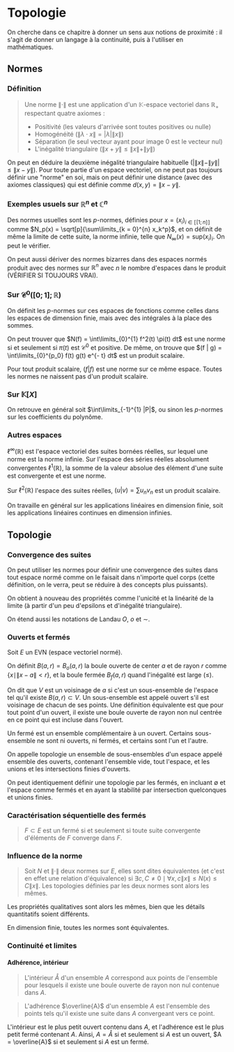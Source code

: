 # Topologie
On cherche dans ce chapitre à donner un sens aux notions de proximité :
il s'agit de donner un langage à la continuité, puis à l'utiliser en
mathématiques.

## Normes
### Définition
> Une norme $\| \cdot \|$ est une application d'un $\mathbb{K}$-espace vectoriel 
> dans $\mathbb{R}_{+}$ respectant quatre axiomes :
> - Positivité (les valeurs d'arrivée sont toutes positives ou nulle)
> - Homogénéité ($\| \lambda \cdot x \| = |\lambda| \| x \|$)
> - Séparation (le seul vecteur ayant pour image $0$ est le vecteur nul)
> - L'inégalité triangulaire ($\| x + y \| \leq \| x \| + \| y \|$)

On peut en déduire la deuxième inégalité triangulaire habituelle
($| \| x \| - \| y \| | \leq \| x - y \|$). Pour toute partie d'un espace
vectoriel, on ne peut pas toujours définir une "norme" en soi, mais on peut
définir une distance (avec des axiomes classiques) qui est définie comme
$d(x,y) = \| x - y \|$.

### Exemples usuels sur $\mathbb{R}^n$ et $\mathbb{C}^n$
Des normes usuelles sont les $p$-normes, définies pour $x = (x_i)_{i \in [\![1;n]\!]}$
comme $N_p(x) = \sqrt[p]{\sum\limits_{k = 0}^{n} x_k^p}$, et on définit de même
la limite de cette suite, la norme infinie, telle que
$N_\infty(x) = \text{sup}(x_i)_i$. On peut le vérifier.

On peut aussi dériver des normes bizarres dans des espaces normés produit
avec des normes sur $\mathbb{R}^n$ avec $n$ le nombre d'espaces dans le produit
(VÉRIFIER SI TOUJOURS VRAI).

### Sur  $\mathcal{C}^0([0;1];\mathbb{R})$
On définit les $p$-normes sur ces espaces de fonctions comme celles dans les
espaces de dimension finie, mais avec des intégrales à la place des sommes.

On peut trouver que $N(f) = \int\limits_{0}^{1} f^2(t) \pi(t) dt$ est une norme
si et seulement si $\pi(t)$ est $\mathcal{C}^0$ et positive. De même, on trouve
que $(f | g) = \int\limits_{0}^{p_0} f(t) g(t) e^{- t} dt$ est un produit
scalaire.

Pour tout produit scalaire, $(f|f)$ est une norme sur ce même espace. Toutes les
normes ne naissent pas d'un produit scalaire.

### Sur $\mathbb{K}[X]$
On retrouve en général soit $\int\limits_{-1}^{1} |P|$, ou sinon les $p$-normes
sur les coefficients du polynôme.

### Autres espaces
$\ell^{\infty}(\mathbb{R})$ est l'espace vectoriel des suites bornées réelles,
sur lequel une norme est la norme infinie. Sur l'espace des séries réelles
absolument convergentes $\ell^1(\mathbb{R})$, la somme de la valeur absolue des
élément d'une suite est convergente et est une norme.

Sur $\ell^2(\mathbb{R})$ l'espace des suites réelles, $(u|v) = \sum u_n v_n$
est un produit scalaire.

On travaille en général sur les applications linéaires en dimension finie, soit
les applications linéaires continues en dimension infinies.

## Topologie
### Convergence des suites
On peut utiliser les normes pour définir une convergence des suites dans tout
espace normé comme on le faisait dans n'importe quel corps (cette définition, on
le verra, peut se réduire à des concepts plus puissants).

On obtient à nouveau des propriétés comme l'unicité et la linéarité de la
limite (à partir d'un peu d'epsilons et d'inégalité triangulaire).

On étend aussi les notations de Landau $O$, $o$ et $\sim$.

### Ouverts et fermés
Soit $E$ un EVN (espace vectoriel normé).

On définit $B(a,r) = B_o(a,r)$ la boule ouverte de center $a$ et de rayon $r$
comme $\{x \mid \| x - a \| < r \}$, et la boule fermée $B_f(a,r)$ quand
l'inégalité est large ($\leq$).

On dit que $V$ est un voisinage de $a$ si c'est un sous-ensemble de l'espace tel qu'il
existe $B(a,r) \subset V$. Un sous-ensemble est appelé ouvert s'il est voisinage
de chacun de ses points. Une définition équivalente est que pour tout point d'un
ouvert, il existe une boule ouverte de rayon non nul centrée en ce point qui est
incluse dans l'ouvert.

Un fermé est un ensemble complémentaire à un ouvert. Certains sous-ensemble ne
sont ni ouverts, ni fermés, et certains sont l'un et l'autre.

On appelle topologie un ensemble de sous-ensembles d'un espace appelé ensemble
des ouverts, contenant l'ensemble vide, tout l'espace, et les unions et les
intersections finies d'ouverts.

On peut identiquement définir une topologie par les fermés, en incluant $\emptyset$ et
l'espace comme fermés et en ayant la stabilité par intersection quelconques et
unions finies.

### Caractérisation séquentielle des fermés
> $F \subset E$ est un fermé si et seulement si toute suite convergente d'éléments
> de $F$ converge dans $F$.

### Influence de la norme
> Soit $N$ et $\| \cdot \|$ deux normes sur $E$, elles sont dites équivalentes
> (et c'est en effet une relation d'équivalence) si $\exists c,C \neq 0 \mid \forall x, c \| x \| \leq N(x) \leq C \| x \|$.
> Les topologies définies par les deux normes sont alors les mêmes.

Les propriétés qualitatives sont alors les mêmes, bien que les détails
quantitatifs soient différents.

En dimension finie, toutes les normes sont équivalentes.

### Continuité et limites
#### Adhérence, intérieur
> L'intérieur $\mathring{A}$ d'un ensemble $A$ correspond aux points de l'ensemble
> pour lesquels il existe une boule ouverte de rayon non nul contenue dans $A$.

> L'adhérence $\overline{A}$ d'un ensemble $A$ est l'ensemble des points tels
> qu'il existe une suite dans $A$ convergeant vers ce point.

L'intérieur est le plus petit ouvert contenu dans $A$, et l'adhérence est le
plus petit fermé contenant $A$. Ainsi, $A = \mathring{A}$ si et seulement si
$A$ est un ouvert, $A = \overline{A}$ si et seulement si $A$ est un fermé.
